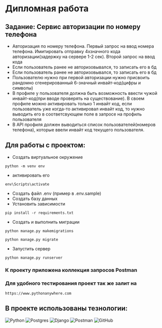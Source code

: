 # Дипломная работа

##  Задание: Сервис авторизации по номеру телефона

* Авторизация по номеру телефона. Первый запрос на ввод номера телефона. Имитировать отправку 4хзначного кода авторизации(задержку на сервере 1-2 сек). Второй запрос на ввод кода
* Если пользователь ранее не авторизовывался, то записать его в бд
* Если пользователь ранее не авторизовывался, то записать его в бд
* Пользователю нужно при первой авторизации нужно присвоить рандомно сгенерированный 6-значный инвайт-код(цифры и символы)
* В профиле у пользователя должна быть возможность ввести чужой инвайт-код(при вводе проверять на существование). В своем профиле можно активировать только 1 инвайт код, если пользователь уже когда-то активировал инвайт код, то нужно выводить его в соответсвующем поле в запросе на профиль пользователя
* В API профиля должен выводиться список пользователей(номеров телефона), которые ввели инвайт код текущего пользователя.


## Для работы с проектом:

* Создать виртуальное окружение
```
python -m venv env
```
* активировать его
```
env\Scripts\activate
```
* Создать файл .env (пример в .env.sample)
* Создать базу данных
* Установить зависимости
```
pip install -r requirements.txt
```
* Создать и выполнить миграции
```
python manage.py makemigrations

python manage.py migrate
```
* Запустить сервер
```
python manage.py runserver
```

### К проекту приложена коллекция запросов Postman
### Для удобного тестирования проект так же залит на 
```
https://www.pythonanywhere.com
```

## В проекте использованы тезнологии:
![Python](https://img.shields.io/badge/python-3670A0?style=for-the-badge&logo=python&logoColor=ffdd54)
![Postgres](https://img.shields.io/badge/postgres-%23316192.svg?style=for-the-badge&logo=postgresql&logoColor=white)
![Django](https://img.shields.io/badge/django-%23092E20.svg?style=for-the-badge&logo=django&logoColor=white)
![Postman](https://img.shields.io/badge/Postman-FF6C37?style=for-the-badge&logo=postman&logoColor=white)
![GitHub](https://img.shields.io/badge/github-%23121011.svg?style=for-the-badge&logo=github&logoColor=white)
